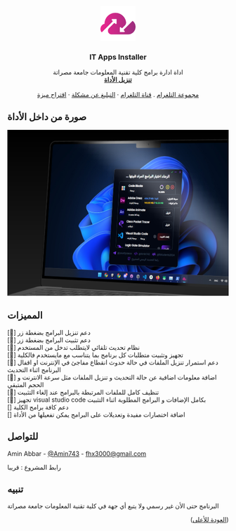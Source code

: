 <a id="readme-top"></a>





<br />
<div align="center">
  <a href="https://github.com/AminAbbar/IT-Apps-Installer">
    <img src="images/logo.png" alt="Logo" width="80" height="80">
  </a>

  <h3 align="center">IT Apps Installer</h3>
    
  <p align="center">
    اداة ادارة برامج كلية تقنية المعلومات جامعة مصراتة
    <br />
    <a href="https://github.com/AminAbbar/IT-Apps-Installer/releases/download/v0.0.3/IT.Apps.Installer_0.0.3_x64-setup.exe"><strong>تنزيل الأداة</strong></a>
    <br />
    <br />
    <a href="https://t.me/itstudents2024">مجموعة التلغرام</a>
    .
    <a href="https://t.me/yourSpaece">قناة التلغرام</a>
    ·
    <a href="https://github.com/AminAbbar/IT-Apps-Installer/issues/new?labels=bug&template=bug-report---.md">التبليغ عن مشكلة</a>
    ·
    <a href="https://github.com/AminAbbar/IT-Apps-Installer/issues/new?labels=enhancement&template=feature-request---.md">اقتراح ميزة </a>
  </p>
</div>




## صورة من داخل الأداة

[![Product Name Screen Shot][product-screenshot]](https://github.com/AminAbbar/IT-Apps-Installer/releases/tag/v0.0.3)



## المميزات

[🎉] دعم تنزيل البرامج بضغطة زر
<br>
 [🎉] دعم تثبيت البرامج بضغطة زر
<br>
 [🎉] نظام تحديث تلقائي لايتطلب تدخل من المستخدم
<br>
 [🎉] تجهيز وتثبيت متطلبات كل برنامج بما يتناسب مع مايستخدم فالكلية
<br>
 [🎉] دعم استمرار تنزيل الملفات في حالة حدوث انقطاع مفاجئ في الإنترنت او اقفال البرنامج اثناء التحديث
<br>
 [🎉] اضافة معلومات اضافية عن حالة التحديث و تنزيل الملفات مثل سرعة الانترنت و الحجم المتبقي
 <br>
 [🎉] تنظيف كامل للملفات المرتبطة بالبرامج عند إلغاء التثبيت
 <br>
 [🎉]  تجهيز   visual studio code بكامل الإضافات و البرامج المطلوبة اثناء التثبيت
<br>
 [] دعم كافة برامج الكلية
 <br>
 [] اضافة اختصارات مفيدة وتعديلات على البرامج يمكن تفعيلها من الأداة



## للتواصل

Amin Abbar - [@Amin743](https://t.me/Amin743) - fhx3000@gmail.com

رابط المشروع : قريبا




## تنبيه

البرنامج حتى الأن غير رسمي ولا يتبع أي جهة في كلية تقنية المعلومات جامعة مصراتة

<p align="right">(<a href="#readme-top">العودة للأعلى</a>)</p>






[product-screenshot]: images/screenshot.png
